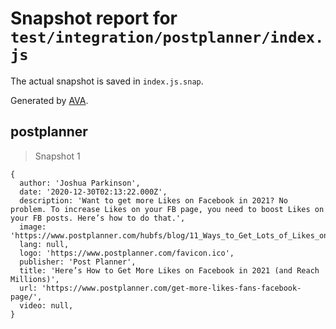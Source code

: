 # Snapshot report for `test/integration/postplanner/index.js`

The actual snapshot is saved in `index.js.snap`.

Generated by [AVA](https://avajs.dev).

## postplanner

> Snapshot 1

    {
      author: 'Joshua Parkinson',
      date: '2020-12-30T02:13:22.000Z',
      description: 'Want to get more Likes on Facebook in 2021? No problem. To increase Likes on your FB page, you need to boost Likes on your FB posts. Here’s how to do that.',
      image: 'https://www.postplanner.com/hubfs/blog/11_Ways_to_Get_Lots_of_Likes_on_Facebook_(the_right_way)/11%20Ways%20to%20Get%20Lots%20of%20Likes%20on%20Facebook%20(the%20right%20way!!)%20hero.png#keepProtocol',
      lang: null,
      logo: 'https://www.postplanner.com/favicon.ico',
      publisher: 'Post Planner',
      title: 'Here’s How to Get More Likes on Facebook in 2021 (and Reach Millions)',
      url: 'https://www.postplanner.com/get-more-likes-fans-facebook-page/',
      video: null,
    }
